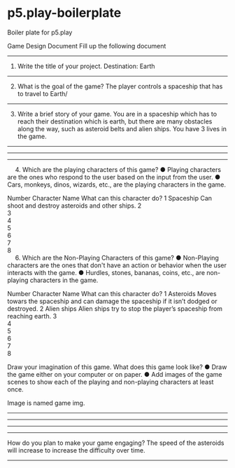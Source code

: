 # p5.play-boilerplate
Boiler plate for p5.play

Game Design Document
Fill up the following document 

________________________________________


1.	Write the title of your project.
Destination: Earth
________________________________________


2.	What is the goal of the game? 
The player controls a spaceship that has to travel to Earth/
________________________________________


3.	Write a brief story of your game.
You are in a spaceship which has to reach their destination which is earth, but there are many obstacles along the way, such as asteroid belts and alien ships. You have 3 lives in the game.
________________________________________

________________________________________

________________________________________


 
4.	Which are the playing characters of this game? 
●	Playing characters are the ones who respond to the user based on the input from the user.
●	Cars, monkeys, dinos, wizards, etc., are the playing characters in the game.  

Number	Character Name	What can this character do?
1	Spaceship 	Can shoot and destroy asteroids and other ships.
2		
3		
4		
5		
6		
7		
8		
 
6.	Which are the Non-Playing Characters of this game?
●	Non-Playing characters are the ones that don't have an action or behavior when the user interacts with the game.
●	Hurdles, stones, bananas, coins, etc., are non-playing characters in the game.   

Number	Character Name	What can this character do?
1	Asteroids	Moves towars the spaceship and can damage the spaceship if it isn’t dodged or destroyed.
2	Alien ships	Alien ships try to stop the player’s spaceship from reaching earth.
3		
4		
5		
6		
7		
8		


Draw your imagination of this game. What does this game look like?
●	Draw the game either on your computer or on paper. 
●	Add images of the game scenes to show each of the playing and non-playing characters at least once.  

Image is named game img.

________________________________________
________________________________________
________________________________________
________________________________________
 
How do you plan to make your game engaging? 
The speed of the asteroids will increase to increase the difficulty over time.
________________________________________________________________________________________________________________________________________________________________


